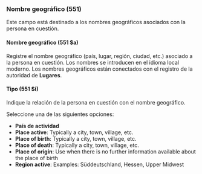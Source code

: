 ### Nombre geográfico (551)

Este campo está destinado a los nombres geográficos asociados con la persona en cuestión.

#### Nombre geográfico (551 $a)

Registre el nombre geográfico (país, lugar, región, ciudad, etc.) asociado a la persona en cuestión. Los nombres se introducen en el idioma local moderno. Los nombres geográficos están conectados con el registro de la autoridad de **Lugares**.

#### Tipo (551 $i)

Indique la relación de la persona en cuestión con el nombre geográfico.

Seleccione una de las siguientes opciones:

- **País de actividad**
- **Place active**: Typically a city, town, village, etc.
- **Place of birth**: Typically a city, town, village, etc.
- **Place of death**: Typically a city, town, village, etc.
- **Place of origin**: Use when there is no further information available about the place of birth
- **Region active**: Examples: Süddeutschland, Hessen, Upper Midwest
